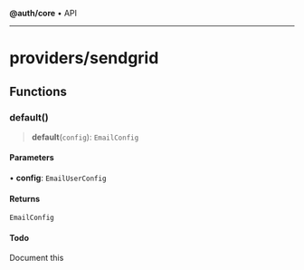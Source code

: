 **@auth/core** • API

***

# providers/sendgrid

## Functions

### default()

> **default**(`config`): `EmailConfig`

#### Parameters

• **config**: `EmailUserConfig`

#### Returns

`EmailConfig`

#### Todo

Document this
